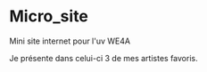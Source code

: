 # Micro_site
 Mini site internet pour l'uv WE4A

 Je présente dans celui-ci 3 de mes artistes favoris.
